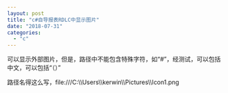 ```yaml
---
layout: post
title: "c#自导报表RDLC中显示图片"
date: "2018-07-31"
categories: 
  - "c"
---
```


可以显示外部图片，但是，路径中不能包含特殊字符，如“#”，经测试，可以包括中文，可以包括“（）”

路径名得这么写，file:///C:\\\\Users\\\\kerwin\\\\Pictures\\\\Icon1.png

